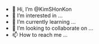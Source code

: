 - 👋 Hi, I’m @KimSHonKon
- 👀 I’m interested in ...
- 🌱 I’m currently learning ...
- 💞️ I’m looking to collaborate on ...
- 📫 How to reach me ...

<!---
KimSHonKon/KimSHonKon is a ✨ special ✨ repository because its `README.md` (this file) appears on your GitHub profile.
You can click the Preview link to take a look at your changes.
--->
